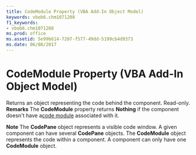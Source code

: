 ```yaml
---
title: CodeModule Property (VBA Add-In Object Model)
keywords: vbob6.chm1071208
f1_keywords:
- vbob6.chm1071208
ms.prod: office
ms.assetid: 5e99b614-7207-f577-49dd-5199cb4d9373
ms.date: 06/08/2017
---
```



# CodeModule Property (VBA Add-In Object Model)



Returns an object representing the code behind the component. Read-only.
 **Remarks**
The **CodeModule** property returns **Nothing** if the component doesn't have a[code module](vbe-glossary.md) associated with it.

 **Note**  The **CodePane** object represents a visible code window. A given component can have several **CodePane** objects. The **CodeModule** object represents the code within a component. A component can only have one **CodeModule** object.


